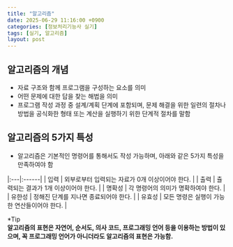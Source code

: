 ```yaml
---
title: "알고리즘"
date: 2025-06-29 11:16:00 +0900
categories: [정보처리기능사 실기]
tags: [실기, 알고리즘]
layout: post
---
```


## 알고리즘의 개념
- 자료 구조와 함께 프로그램을 구성하는 요소를 의미
- 어떤 문제에 대한 답을 찾는 해법을 의미
- 프로그램 작성 과정 중 설계/계획 단계에 포함되며, 문제 해결을 위한 일련의 절차나 방법을 공식화한 형태 또는 계산을 실행하기 위한 단계적 절차를 말함

## 알고리즘의 5가지 특성
- 알고리즘은 기본적인 명령어를 통해서도 작성 가능하며, 아래와 같은 5가지 특성을 만족하여야 함
  
|:---|:------|
| 입력 | 외부로부터 입력되는 자료가 0개 이상이어야 한다. |
| 출력 | 츌력되는 결과가 1개 이상이어야 한다. |
| 명확성 | 각 명령어의 의미가 명확하여야 한다. |
| 유한성 | 정해진 단계를 지나면 종료되어야 한다. |
| 유효성 | 모든 명령은 실행이 가능한 연산들이어야 한다. |
  
*Tip  
**알고리즘의 표현은 자연어, 순서도, 의사 코드, 프로그래밍 언어 등을 이용하는 방법이 있으며, 꼭 프로그래밍 언어가 아니더라도 알고리즘의 표현은 가능함.**

